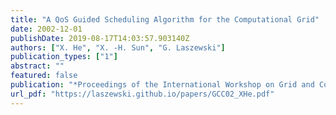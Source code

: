```yaml
---
title: "A QoS Guided Scheduling Algorithm for the Computational Grid"
date: 2002-12-01
publishDate: 2019-08-17T14:03:57.903140Z
authors: ["X. He", "X. -H. Sun", "G. Laszewski"]
publication_types: ["1"]
abstract: ""
featured: false
publication: "*Proceedings of the International Workshop on Grid and Cooperative Computing (GCC02)*"
url_pdf: "https://laszewski.github.io/papers/GCC02_XHe.pdf"
---
```


